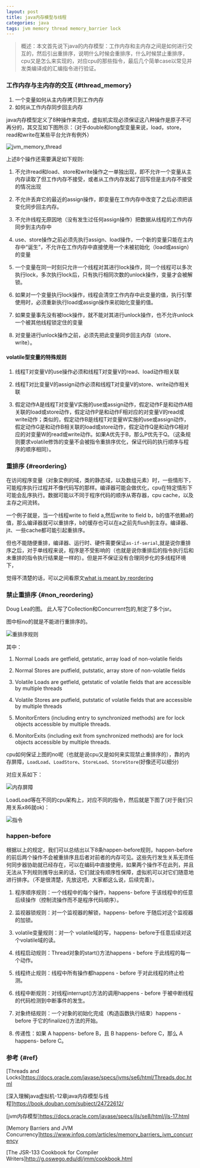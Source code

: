```yaml
---
layout: post
title: java内存模型与线程
categories: java
tags: jvm memory thread memory_barrier lock
---
```


>   概述：本文首先说下java的内存模型：工作内存和主内存之间是如何进行交互的，然后引出重排序，说明什么时候会重排序，什么时候禁止重排序，cpu又是怎么来实现的，对应cpu的那些指令，最后几个简单case以常见并发类编译成的汇编指令进行验证。

### 工作内存与主内存的交互 {#thread_memory}

1.  一个变量如何从主内存拷贝到工作内存
2.  如何从工作内存同步回主内存

java内存模型定义了8种操作来完成，虚拟机实现必须保证这八种操作是原子不可再分的，其交互如下图所示：（对于double和long型变量来说，load，store，read和write在某些平台允许有例外）

![jvm_memory_thread](/images/java/jvm_memory_thread.png)

上述8个操作还需要满足如下规则:

1.  不允许read和load、store和write操作之一单独出现，即不允许一个变量从主内存读取了但工作内存不接受，或者从工作内存发起了回写但是主内存不接受的情况出现

2.  不允许丢弃它的最近的assign操作，即变量在工作内存中改变了之后必须把该变化同步回主内存。

3.  不允许线程无原因地（没有发生过任何assign操作）把数据从线程的工作内存同步到主内存中

4.  use、store操作之前必须先执行assign、load操作，一个新的变量只能在主内存中“诞生”，不允许在工作内存中直接使用一个未被初始化（load或assign）的变量

5.  一个变量在同一时刻只允许一个线程对其进行lock操作，同一个线程可以多次执行lock，多次执行lock后，只有执行相同次数的unlock操作，变量才会被解锁。

6.  如果对一个变量执行lock操作，线程会清空工作内存中此变量的值，执行引擎使用时，必须重新执行load或assign操作来初始化变量的值。

7.  如果变量事先没有被lock操作，就不能对其进行unlock操作，也不允许unlock一个被其他线程锁定住的变量

8.  对变量进行unlock操作之前，必须先把此变量同步回主内存（store、write）。

#### volatile型变量的特殊规则

1.  线程T对变量V的use操作必须和线程T对变量V的read、load动作相关联

2.  线程T对比变量V的assign动作必须和线程T对变量V的store、write动作相关联

3.  假定动作A是线程T对变量V实施的use或assign动作，假定动作F是和动作A相关联的load或store动作，假定动作P是和动作F相对应的对变量V的read或write动作；类似的，假定动作B是线程T对变量W实施的use或assign动作，假定动作G是和动作B相关联的load或store动作，假定动作Q是和动作G相对应的对变量W的read或write动作。如果A优先于B，那么P优先于Q。（这条规则要求volatile修饰的变量不会被指令重排序优化，保证代码的执行顺序与程序的顺序相同）。

### 重排序 {#reordering}

在访问程序变量（对象实例的域，类的静态域，以及数组元素）时，一些情形下，可能程序执行过程并不像代码写的那样。编译器可能会做优化，cpu在特定情形下可能会乱序执行。数据可能以不同于程序代码的顺序从寄存器，cpu cache，以及主存之间流转。

一个例子就是，当一个线程write to field a,然后write to field b，b的值不依赖a的值，那么编译器就可以重排序，b的缓存也可以在a之前先flush到主存。编译器、jit、一些cache都可能引起重排序。

但也不能随便重排，编译器、运行时、硬件需要保证`as-if-serial`,就是说你重排序之后，对于单线程来说，程序是不受影响的（也就是说你重排后的指令执行后和未重排的指令执行结果是一样的）。但是并不保证没有合理同步化的多线程环境下，

觉得不清楚的话，可以之间看原文[what is meant by reordering](https://www.cs.umd.edu/~pugh/java/memoryModel/jsr-133-faq.html#reordering)

### 禁止重排序 {#non_reordering}

Doug Lea的图。 此人写了Collection和Concurrent包的,制定了多个jsr。

图中标no的就是不能进行重排序的。

![重排序规则](/images/java/reordering.png)

其中：
1. Normal Loads are getfield, getstatic, array load of non-volatile fields

2. Normal Stores are putfield, putstatic, array store of non-volatile fields

3. Volatile Loads are getfield, getstatic of volatile fields that are accessible by multiple threads

4. Volatile Stores are putfield, putstatic of volatile fields that are accessible by multiple threads

5. MonitorEnters (including entry to synchronized methods) are for lock objects accessible by multiple threads.

6. MonitorExits (including exit from synchronized methods) are for lock objects accessible by multiple threads.

cpu如何保证上图的no呢（也就是说cpu又是如何来实现禁止重排序的），靠的内存屏障，`LoadLoad`、`LoadStore`、`StoreLoad`、`StoreStore`(好像还可以细分)

对应关系如下：

![内存屏障](/images/java/memory_barriers_3.png)

LoadLoad等在不同的cpu架构上，对应不同的指令，然后就是下图了(对于我们只用关系x86就ok)：

![指令](/images/java/cpu_memory_barriers_instruction.png)

### happen-before

根据以上的规定，我们可以总结出以下8条happen-before规则，happen-before的前后两个操作不会被重排序且后者对前者的内存可见。这些先行发生关系无须任何同步器协助就已经存在，可以在编码中直接使用，如果两个操作不在此列，并且无法从下列规则推导出来的话，它们就没有顺序性保障，虚拟机可以对它们随意地进行排序。（不是很清楚，先放这吧，大家都这么说，后续完善）。

1. 程序顺序规则：一个线程中的每个操作，happens- before 于该线程中的任意后续操作（控制流操作而不是程序代码顺序）。

2. 监视器锁规则：对一个监视器的解锁，happens- before 于随后对这个监视器的加锁。

3. volatile变量规则：对一个 volatile域的写，happens- before于任意后续对这个volatile域的读。

4. 线程启动规则：Thread对象的start()方法happens - before 于此线程的每一个动作。

5. 线程终止规则：线程中所有操作都happens - before 于对此线程的终止检测。

6. 线程中断规则：对线程interrupt()方法的调用happens - before 于被中断线程的代码检测到中断事件的发生。

7. 对象终结规则：一个对象的初始化完成（构造函数执行结束）happens - before 于它的finalize()方法的开始。

8. 传递性：如果 A happens- before B，且 B happens- before C，那么 A happens- before C。

### 参考 {#ref}

[Threads and Locks]<https://docs.oracle.com/javase/specs/jvms/se6/html/Threads.doc.html>

[深入理解java虚拟机-12章java内存模型与线程]<https://book.douban.com/subject/24722612/>

[jvm内存模型]<https://docs.oracle.com/javase/specs/jls/se8/html/jls-17.html>

[Memory Barriers and JVM Concurrency]<https://www.infoq.com/articles/memory_barriers_jvm_concurrency>

[The JSR-133 Cookbook for Compiler Writers]<http://g.oswego.edu/dl/jmm/cookbook.html>
